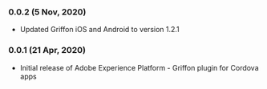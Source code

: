 ### 0.0.2 (5 Nov, 2020)
- Updated Griffon iOS and Android to version 1.2.1

### 0.0.1 (21 Apr, 2020)
- Initial release of Adobe Experience Platform - Griffon plugin for Cordova apps
